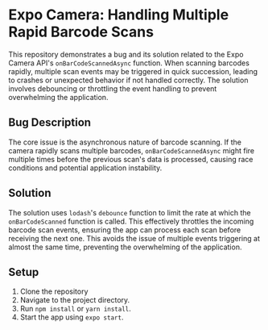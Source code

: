 # Expo Camera: Handling Multiple Rapid Barcode Scans

This repository demonstrates a bug and its solution related to the Expo Camera API's `onBarCodeScannedAsync` function. When scanning barcodes rapidly, multiple scan events may be triggered in quick succession, leading to crashes or unexpected behavior if not handled correctly. The solution involves debouncing or throttling the event handling to prevent overwhelming the application.

## Bug Description

The core issue is the asynchronous nature of barcode scanning. If the camera rapidly scans multiple barcodes, `onBarCodeScannedAsync` might fire multiple times before the previous scan's data is processed, causing race conditions and potential application instability.

## Solution

The solution uses `lodash`'s `debounce` function to limit the rate at which the `onBarCodeScanned` function is called. This effectively throttles the incoming barcode scan events, ensuring the app can process each scan before receiving the next one. This avoids the issue of multiple events triggering at almost the same time, preventing the overwhelming of the application.

## Setup

1. Clone the repository
2. Navigate to the project directory.
3. Run `npm install` or `yarn install`.
4. Start the app using `expo start`.
